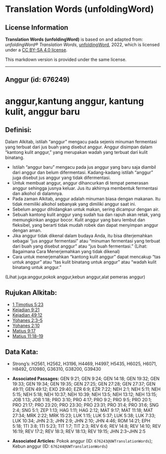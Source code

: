 # Translation Words (unfoldingWord)

## License Information

**Translation Words (unfoldingWord)** is based on and adapted from: _unfoldingWord® Translation Words_, [unfoldingWord](https://unfoldingword.org/utw), 2022, which is licensed under a [CC BY-SA 4.0 license](https://creativecommons.org/licenses/by-sa/4.0/legalcode.en).

This markdown version is provided under the same license.



--------------------------------

## Anggur (id: 676249)

anggur,kantung anggur, kantung kulit, anggur baru
=================================================

Definisi:
---------

Dalam Alkitab, istilah “anggur” mengacu pada sejenis minuman fermentasi yang terbuat dari jus buah yang disebut anggur. Anggur disimpan dalam “kantong kulit anggur,” yang merupakan wadah yang terbuat dari kulit binatang.

* Istilah “anggur baru” mengacu pada jus anggur yang baru saja diambil dari anggur dan belum difermentasi. Kadang\-kadang istilah “anggur” juga disebut jus anggur yang tidak difermentasi.
* Untuk membuat anggur, anggur dihancurkan di tempat pemerasan anggur sehingga jusnya keluar. Jus itu akhirnya membentuk fermentasi dan alkohol di dalamnya.
* Pada zaman Alkitab, anggur adalah minuman biasa dengan makanan. Itu tidak memiliki alkohol sebanyak yang dimiliki anggur saat ini.
* Sebelum anggur dihidangkan untuk makan, sering dicampur dengan air.
* Sebuah kantong kulit anggur yang sudah tua dan rapuh akan retak, yang memungkinkan anggur bocor. Kulit anggur yang baru lembut dan fleksibel, yang berarti tidak mudah robek dan dapat menyimpan anggur dengan aman.
* Jika anggur tidak dikenal dalam budaya Anda, itu bisa diterjemahkan sebagai “jus anggur fermentasi” atau “minuman fermentasi yang terbuat dari buah yang disebut anggur” atau “jus buah fermentasi.” (Lihat: Bagaimana Cara Menerjemahkan yang tidak dikenal)
* Cara untuk menerjemahkan “kantong kulit anggur” dapat mencakup “tas untuk anggur” atau “tas kulit binatang untuk anggur” atau “wadah kulit binatang untuk anggur.”

(Lihat juga:anggur,pokok anggur,kebun anggur,alat pemeras anggur)

Rujukan Alkitab:
----------------

* [1 Timotius 5:23](https://ref.ly/1Tim0:0)
* [Kejadian 9:21](https://ref.ly/Gen9:21)
* [Kejadian 49:12](https://ref.ly/Gen49:12)
* [Yohanes 2:3–5](https://ref.ly/John2:3-John2:5)
* [Yohanes 2:10](https://ref.ly/John2:10)
* [Matius 9:17](https://ref.ly/Matt9:17)
* [Matius 11:18–19](https://ref.ly/Matt11:18-Matt11:19)

Data Kata:
----------

* Strong’s: H2561, H2562, H3196, H4469, H4997, H5435, H6025, H6071, H8492, G10980, G36310, G38200, G39430

* **Associated Passages:** GEN 9:21; GEN 9:24; GEN 14:18; GEN 19:32; GEN 19:33; GEN 19:34; GEN 19:35; GEN 27:25; GEN 27:28; GEN 27:37; GEN 49:11; GEN 49:12; EXO 29:40; EZR 6:9; EZR 7:22; NEH 2:1; NEH 5:11; NEH 5:15; NEH 5:18; NEH 10:37; NEH 10:39; NEH 13:5; NEH 13:12; NEH 13:15; JOB 1:13; JOB 1:18; PRO 3:10; PRO 4:17; PRO 9:2; PRO 9:5; PRO 20:1; PRO 21:17; PRO 23:20; PRO 23:30; PRO 23:31; PRO 31:4; PRO 31:6; SNG 2:4; SNG 5:1; ZEP 1:13; HAG 1:11; HAG 2:12; MAT 9:17; MAT 11:18; MAT 27:34; MRK 2:22; MRK 15:23; LUK 1:15; LUK 5:37; LUK 5:38; LUK 7:33; LUK 10:34; JHN 2:3; JHN 2:9; JHN 2:10; JHN 4:46; ROM 14:21; EPH 5:18; 1TI 3:8; 1TI 5:23; TIT 1:7; TIT 2:3; REV 6:6; REV 14:8; REV 14:10; REV 16:19; REV 17:2; REV 18:3; REV 18:13; REV 19:15; JHN 2:3–JHN 2:5
* **Associated Articles:** Pokok anggur (ID: `676243@UWTranslationWords`); Kebun anggur (ID: `676244@UWTranslationWords`)

